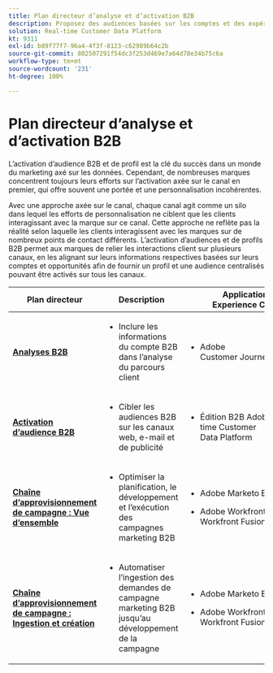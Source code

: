 ```yaml
---
title: Plan directeur d’analyse et d’activation B2B
description: Proposez des audiences basées sur les comptes et des expériences client centrées sur les profils grâce à Real-time Customer Data Platform.
solution: Real-time Customer Data Platform
kt: 9311
exl-id: b89f77f7-96a4-4f3f-8123-c62989b64c2b
source-git-commit: 802507291f54dc3f253d469e7a64d78e34b75c6a
workflow-type: tm+mt
source-wordcount: '231'
ht-degree: 100%

---
```


# Plan directeur d’analyse et d’activation B2B

L’activation d’audience B2B et de profil est la clé du succès dans un monde du marketing axé sur les données. Cependant, de nombreuses marques concentrent toujours leurs efforts sur l’activation axée sur le canal en premier, qui offre souvent une portée et une personnalisation incohérentes.

Avec une approche axée sur le canal, chaque canal agit comme un silo dans lequel les efforts de personnalisation ne ciblent que les clients interagissant avec la marque sur ce canal. Cette approche ne reflète pas la réalité selon laquelle les clients interagissent avec les marques sur de nombreux points de contact différents. L’activation d’audiences et de profils B2B permet aux marques de relier les interactions client sur plusieurs canaux, en les alignant sur leurs informations respectives basées sur leurs comptes et opportunités afin de fournir un profil et une audience centralisés pouvant être activés sur tous les canaux.

| Plan directeur | Description | Applications Experience Cloud |
|---|---|---|
| **[Analyses B2B](https://experienceleague.adobe.com/docs/analytics-platform/using/cja-usecases/b2b.html?lang=fr)** | <ul><li>Inclure les informations du compte B2B dans l’analyse du parcours client</li></ul> | <ul><li>Adobe Customer Journey Analytics</li></ul> |
| **[Activation d’audience B2B](b2bactivation.md)** | <ul><li>Cibler les audiences B2B sur les canaux web, e-mail et de publicité</li></ul> | <ul><li>Édition B2B Adobe Real-time Customer Data Platform</li></ul> |
| **[Chaîne d’approvisionnement de campagne : Vue d’ensemble](/help/blueprints/b2b/campaign-supply-chain/overview.md)** | <ul><li>Optimiser la planification, le développement et l’exécution des campagnes marketing B2B</li></ul> | <ul><li>Adobe Marketo Engage</li></ul><ul><li>Adobe Workfront + Workfront Fusion</li></ul> |
| **[Chaîne d’approvisionnement de campagne : Ingestion et création](/help/blueprints/b2b/campaign-supply-chain/intake-and-create.md)** | <ul><li>Automatiser l’ingestion des demandes de campagne marketing B2B jusqu’au développement de la campagne</li></ul> | <ul><li>Adobe Marketo Engage</li></ul><ul><li>Adobe Workfront + Workfront Fusion</li></ul> |

